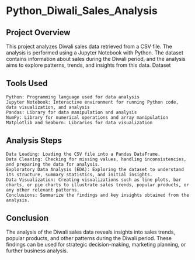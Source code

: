 # Python_Diwali_Sales_Analysis

## Project Overview

This project analyzes Diwali sales data retrieved from a CSV file. The analysis is performed using a Jupyter Notebook with Python. The dataset contains information about sales during the Diwali period, and the analysis aims to explore patterns, trends, and insights from this data.
Dataset

## Tools Used

    Python: Programming language used for data analysis
    Jupyter Notebook: Interactive environment for running Python code, data visualization, and analysis
    Pandas: Library for data manipulation and analysis
    NumPy: Library for numerical operations and array manipulation
    Matplotlib and Seaborn: Libraries for data visualization

## Analysis Steps

    Data Loading: Loading the CSV file into a Pandas DataFrame.
    Data Cleaning: Checking for missing values, handling inconsistencies, and preparing the data for analysis.
    Exploratory Data Analysis (EDA): Exploring the dataset to understand its structure, summary statistics, and initial insights.
    Data Visualization: Creating visualizations such as line plots, bar charts, or pie charts to illustrate sales trends, popular products, or any other relevant patterns.
    Conclusions: Summarize the findings and key insights obtained from the analysis.

## Conclusion

The analysis of the Diwali sales data reveals insights into sales trends, popular products, and other patterns during the Diwali period. These findings can be used for strategic decision-making, marketing planning, or further business analysis.
